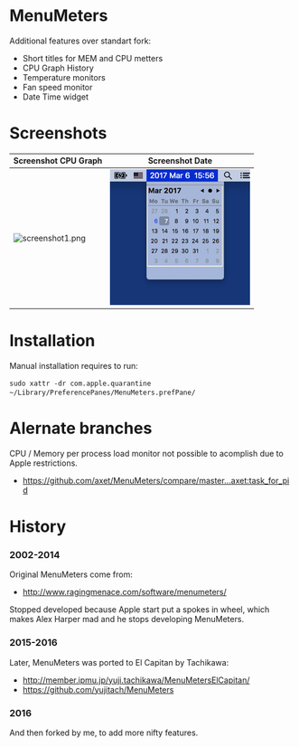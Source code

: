 # MenuMeters

Additional features over standart fork:

* Short titles for MEM and CPU metters
* CPU Graph History
* Temperature monitors
* Fan speed monitor
* Date Time widget

# Screenshots

Screenshot CPU Graph | Screenshot Date
--- | ---
![screenshot1.png](./Docs/screenshot1.png) | ![screenshot2.png](./Docs/screenshot2.png)

# Installation

Manual installation requires to run:

    sudo xattr -dr com.apple.quarantine ~/Library/PreferencePanes/MenuMeters.prefPane/


# Alernate branches

CPU / Memory per process load monitor not possible to acomplish due to Apple restrictions.

* https://github.com/axet/MenuMeters/compare/master...axet:task_for_pid

# History

### 2002-2014

Original MenuMeters come from:

  * http://www.ragingmenace.com/software/menumeters/

Stopped developed because Apple start put a spokes in wheel, which makes Alex Harper mad and he stops developing MenuMeters.

###  2015-2016

Later, MenuMeters was ported to El Capitan by Tachikawa:

  *  http://member.ipmu.jp/yuji.tachikawa/MenuMetersElCapitan/
  *  https://github.com/yujitach/MenuMeters

### 2016

And then forked by me, to add more nifty features.
